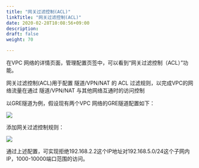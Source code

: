 ```yaml
---
title: "网关过滤控制(ACL)"
linkTitle: "网关过滤控制(ACL)"
date: 2020-02-28T10:08:56+09:00
description:
draft: false
weight: 70

---
```



在VPC 网络的详情页面，管理配置页签中，可以看到“网关过滤控制（ACL）”功能。 

网关过滤控制(ACL)用于配置 隧道/VPN/NAT 的 ACL 过滤规则，以完成VPC的网络流量在通过 隧道/VPN/NAT 与其他网络互通时的访问控制

以GRE隧道为例，假设现有两个VPC 网络的GRE隧道配置如下：

![](../_images/vpc_acl_example1.png)

添加网关过滤控制规则：

![](../_images/vpc_acl_detail.png)

通过上述配置，可实现拒绝192.168.2.2这个IP地址对192.168.5.0/24这个子网内IP，1000-10000端口范围的访问。

​    

